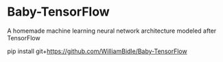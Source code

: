 # Baby-TensorFlow
A homemade machine learning neural network architecture modeled after TensorFlow

  pip install git+https://github.com/WilliamBidle/Baby-TensorFlow
